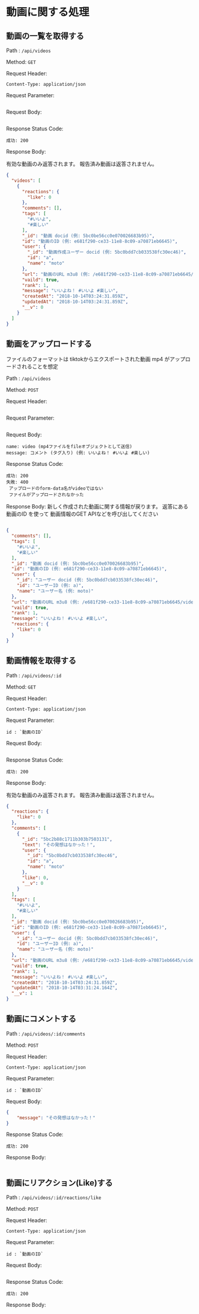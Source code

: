 # 動画に関する処理

## 動画の一覧を取得する

Path : `/api/videos`

Method: `GET`

Request Header:

```
Content-Type: application/json
```

Request Parameter:

```
```

Request Body:

```
```

Response Status Code:

```
成功: 200
```

Response Body:

有効な動画のみ返答されます。
報告済み動画は返答されません。

```json
{
  "videos": [
    {
      "reactions": {
        "like": 0
      },
      "comments": [],
      "tags": [
        "#いいよ",
        "#楽しい"
      ],
      "_id": "動画 docid (例: 5bc0be56cc0e070026683b95)",
      "id": "動画のID (例: e681f290-ce33-11e8-8c09-a70871eb6645)",
      "user": {
        "_id": "動画作成ユーザー docid (例: 5bc0bdd7cb033538fc30ec46)", 
        "id": "a",
        "name": "moto"
      },
      "url": "動画のURL m3u8 (例: /e681f290-ce33-11e8-8c09-a70871eb6645/video.m3u8)",
      "vaild": true,
      "rank": 1,
      "message": "いいよね！ #いいよ #楽しい",
      "createdAt": "2018-10-14T03:24:31.859Z",
      "updatedAt": "2018-10-14T03:24:31.859Z",
      "__v": 0
    }
  ]
}
```

## 動画をアップロードする
ファイルのフォーマットは tiktokからエクスポートされた動画 mp4 がアップロードされることを想定

Path : `/api/videos`

Method: `POST`

Request Header:

```
```

Request Parameter:

```
```

Request Body:

```multipart/form-data
name: video (mp4ファイルをfileオブジェクトとして送信)
message: コメント (タグ入り) (例: いいよね！ #いいよ #楽しい)
```

Response Status Code:

```
成功: 200
失敗: 400
 アップロードのform-data名がvideoではない
 ファイルがアップロードされなかった
```

Response Body:
新しく作成された動画に関する情報が戻ります。
返答にある 動画のID を使って 動画情報のGET APIなどを呼び出してください

```json

{
  "comments": [],
  "tags": [
    "#いいよ",
    "#楽しい"
  ],
  "_id": "動画 docid (例: 5bc0be56cc0e070026683b95)",
  "id": "動画のID (例: e681f290-ce33-11e8-8c09-a70871eb6645)",
  "user": {
    "_id": "ユーザー docid (例: 5bc0bdd7cb033538fc30ec46)",
    "id": "ユーザーID (例: a)",
    "name": "ユーザー名 (例: moto)"
  },
  "url": "動画のURL m3u8 (例: /e681f290-ce33-11e8-8c09-a70871eb6645/video.m3u8)",
  "vaild": true,
  "rank": 1,
  "message": "いいよね！ #いいよ #楽しい",
  "reactions": {
    "like": 0
  }
}
```

## 動画情報を取得する

Path : `/api/videos/:id`

Method: `GET`

Request Header:

```
Content-Type: application/json
```

Request Parameter:

```
id : `動画のID`
```

Request Body:

```
```

Response Status Code:

```
成功: 200
```

Response Body:

有効な動画のみ返答されます。
報告済み動画は返答されません。

```json
{
  "reactions": {
    "like": 0
  },
  "comments": [
    {
      "_id": "5bc2b88c1711b303b7503131",
      "text": "その発想はなかった！",
      "user": {
        "_id": "5bc0bdd7cb033538fc30ec46",
        "id": "a",
        "name": "moto"
      },
      "like": 0,
      "__v": 0
    }
  ],
  "tags": [
    "#いいよ",
    "#楽しい"
  ],
  "_id": "動画 docid (例: 5bc0be56cc0e070026683b95)",
  "id": "動画のID (例: e681f290-ce33-11e8-8c09-a70871eb6645)",
  "user": {
    "_id": "ユーザー docid (例: 5bc0bdd7cb033538fc30ec46)",
    "id": "ユーザーID (例: a)",
    "name": "ユーザー名 (例: moto)"
  },
  "url": "動画のURL m3u8 (例: /e681f290-ce33-11e8-8c09-a70871eb6645/video.m3u8)",
  "vaild": true,
  "rank": 1,
  "message": "いいよね！ #いいよ #楽しい",
  "createdAt": "2018-10-14T03:24:31.859Z",
  "updatedAt": "2018-10-14T03:31:24.164Z",
  "__v": 1
}
```

## 動画にコメントする

Path : `/api/videos/:id/comments`

Method: `POST`

Request Header:

```
Content-Type: application/json
```

Request Parameter:

```
id : `動画のID`
```

Request Body:

```json
{
	"message": "その発想はなかった！"
}
```

Response Status Code:

```
成功: 200
```

Response Body:

```
```

## 動画にリアクション(Like)する

Path : `/api/videos/:id/reactions/like`

Method: `POST`

Request Header:

```
Content-Type: application/json
```

Request Parameter:

```
id : `動画のID`
```

Request Body:

```
```

Response Status Code:

```
成功: 200
```

Response Body:

```
```